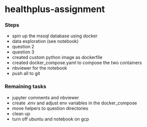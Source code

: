 # healthplus-assignment

### Steps
 - spin up the mssql database using docker
 - data exploration (see notebook)
 - question 2
 - question 3
 - created custom python image as dockerfile
 - created docker_compose.yaml to compose the two containers
 - nbviewer for the notebook
 - push all to git
 
### Remaining tasks

- jupyter comments and nbviewer
- create .env and adjust env variables in the docker_compose
- move helpers to question directories
- clean up
- turn off ubuntu and notebook on gcp
